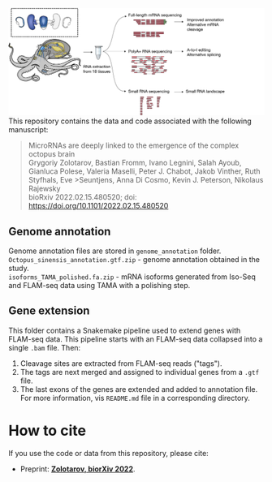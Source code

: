![Fig1](img/Fig1_github.png)
This repository contains the data and code associated with the following manuscript:  

>MicroRNAs are deeply linked to the emergence of the complex octopus brain   
>Grygoriy Zolotarov, Bastian Fromm, Ivano Legnini, Salah Ayoub, Gianluca Polese, Valeria Maselli, Peter J. Chabot, Jakob Vinther, Ruth Styfhals, Eve >Seuntjens, Anna Di Cosmo, Kevin J. Peterson, Nikolaus Rajewsky  
bioRxiv 2022.02.15.480520; doi: https://doi.org/10.1101/2022.02.15.480520

## Genome annotation   
Genome annotation files are stored in `genome_annotation` folder.   
`Octopus_sinensis_annotation.gtf.zip` - genome annotation obtained in the study.  
`isoforms_TAMA_polished.fa.zip` - mRNA isoforms generated from Iso-Seq and FLAM-seq data using TAMA with a polishing step. 

## Gene extension   
This folder contains a Snakemake pipeline used to extend genes with FLAM-seq data. 
This pipeline starts with an FLAM-seq data collapsed into a single `.bam` file. 
Then:  
1.  Cleavage sites are extracted from FLAM-seq reads ("tags").  
2.  The tags are next merged and assigned to individual genes from a `.gtf` file.  
3.  The last exons of the genes are extended and added to annotation file.  
For more information, vis `README.md` file in a corresponding directory.  

# How to cite  
If you use the code or data from this repository, please cite:  
* Preprint: **[Zolotarov, biorXiv 2022](https://www.biorxiv.org/content/10.1101/2022.02.15.480520v1)**.
